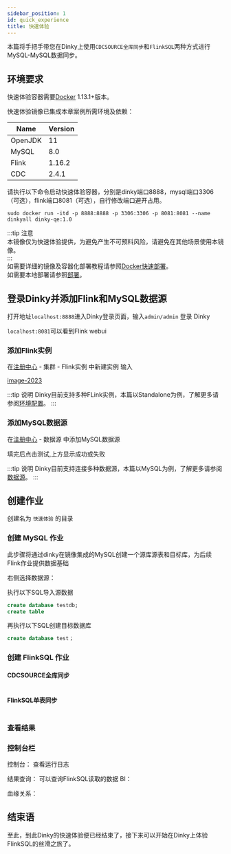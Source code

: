 ```yaml
---
sidebar_position: 1
id: quick_experience
title: 快速体验
---
```

本篇将手把手带您在Dinky上使用`CDCSOURCE全库同步`和`FlinkSQL`两种方式进行MySQL-MySQL数据同步。  

## 环境要求
快速体验容器需要[Docker](https://docs.docker.com/engine/install/) 1.13.1+版本。  

快速体验镜像已集成本章案例所需环境及依赖：   

| Name    | Version |
|---------|---------|
| OpenJDK | 11      |
| MySQL   | 8.0     |   
| Flink   | 1.16.2  |   
| CDC     | 2.4.1   |

请执行以下命令启动快速体验容器，分别是dinky端口8888，mysql端口3306（可选），flink端口8081（可选），自行修改端口避开占用。
```shell
sudo docker run -itd -p 8888:8888 -p 3306:3306 -p 8081:8081 --name dinkyall dinky-qe:1.0
```
:::tip 注意  
本镜像仅为快速体验提供，为避免产生不可预料风险，请避免在其他场景使用本镜像。  
:::  
如需要详细的镜像及容器化部署教程请参照[Docker快速部署](../deploy_guide/docker_deploy.md "Docker部署")。   
如需要本地部署请参照[部署](../deploy_guide/deploy.mdx "部署")。

## 登录Dinky并添加Flink和MySQL数据源
打开地址`localhost:8888`进入Dinky登录页面，输入`admin/admin` 登录 Dinky 


`localhost:8081`可以看到Flink webui


### 添加Flink实例

在[注册中心](../) - 集群 - Flink实例 中新建实例
输入

[image-2023](http://www.aiwenmo.com/dinky/docs/zh-CN/quick_start/docker/none.png)

:::tip 说明
Dinky目前支持多种FLink实例，本篇以Standalone为例，了解更多请参阅[环境配置](../deploy_guide/deploy.mdx "环境配置")。
:::
### 添加MySQL数据源

在[注册中心](../) - 数据源 中添加MySQL数据源

填完后点击测试,上方显示成功或失败

:::tip 说明
Dinky目前支持连接多种数据源，本篇以MySQL为例，了解更多请参阅[数据源](../deploy_guide/deploy.mdx "数据源")。
:::


## 创建作业

创建名为 `快速体验` 的目录

### 创建 MySQL 作业
此步骤将通过dinky在镜像集成的MySQL创建一个源库源表和目标库，为后续Flink作业提供数据基础

右侧选择数据源：

执行以下SQL导入源数据
```sql
create database testdb;
create table
```
再执行以下SQL创建目标数据库
```sql
create database test；
```


### 创建 FlinkSQL 作业

#### CDCSOURCE全库同步
```sql

```

#### FlinkSQL单表同步
```sql

```
### 查看结果



### 控制台栏
控制台：
查看运行日志

结果查询：
可以查询FlinkSQL读取的数据
BI：

血缘关系：




## 结束语
至此，到此Dinky的快速体验便已经结束了，接下来可以开始在Dinky上体验FlinkSQL的丝滑之旅了。


